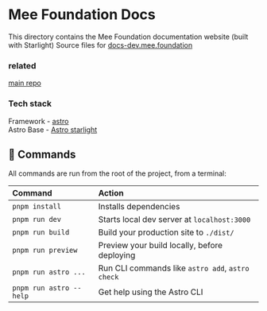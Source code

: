 # Mee Foundation Docs

This directory contains the Mee Foundation documentation website (built with Starlight)
Source files for [docs-dev.mee.foundation](https://docs-dev.mee.foundation/)

### related
[main repo](https://github.com/MeeFoundation/mee-foundation-website)

### Tech stack
Framework - [astro](https://astro.build/)\
Astro Base - [Astro starlight](https://github.com/withastro/starlight)


## 🧞 Commands

All commands are run from the root of the project, from a terminal:

| Command                 | Action                                           |
| :---------------------- | :----------------------------------------------- |
| `pnpm install`          | Installs dependencies                            |
| `pnpm run dev`          | Starts local dev server at `localhost:3000`      |
| `pnpm run build`        | Build your production site to `./dist/`          |
| `pnpm run preview`      | Preview your build locally, before deploying     |
| `pnpm run astro ...`    | Run CLI commands like `astro add`, `astro check` |
| `pnpm run astro --help` | Get help using the Astro CLI                     |
